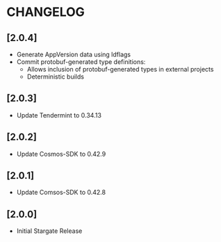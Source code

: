 # CHANGELOG

## [2.0.4]

- Generate AppVersion data using ldflags
- Commit protobuf-generated type definitions:
  - Allows inclusion of protobuf-generated types in external projects
  - Deterministic builds

## [2.0.3]

- Update Tendermint to 0.34.13

## [2.0.2]

- Update Cosmos-SDK to 0.42.9

## [2.0.1]

- Update Comsos-SDK to 0.42.8

## [2.0.0]

- Initial Stargate Release
